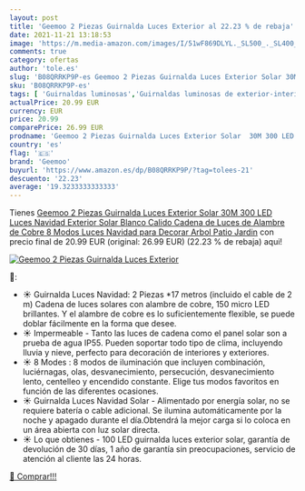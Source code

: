 ```yaml
---
layout: post
title: 'Geemoo 2 Piezas Guirnalda Luces Exterior al 22.23 % de rebaja'
date: 2021-11-21 13:18:53
image: 'https://m.media-amazon.com/images/I/51wF869DLYL._SL500_._SL400_.jpg'
comments: true
category: ofertas
author: 'tole.es'
slug: 'B08QRRKP9P-es Geemoo 2 Piezas Guirnalda Luces Exterior Solar 30M 300 LED...'
sku: 'B08QRRKP9P-es'
tags: [ 'Guirnaldas luminosas','Guirnaldas luminosas de exterior-interior','Iluminación','geemoo','navidad', ]
actualPrice: 20.99 EUR
currency: EUR
price: 20.99
comparePrice: 26.99 EUR
prodname: 'Geemoo 2 Piezas Guirnalda Luces Exterior Solar  30M 300 LED Luces Navidad Exterior Solar Blanco Calido  Cadena de Luces de Alambre de Cobre  8 Modos Luces Navidad para Decorar Arbol  Patio  Jardin'
country: 'es'
flag: '🇪🇸'
brand: 'Geemoo'
buyurl: 'https://www.amazon.es/dp/B08QRRKP9P/?tag=tolees-21'
descuento: '22.23'
average: '19.3233333333333'
---
```


Tienes [Geemoo 2 Piezas Guirnalda Luces Exterior Solar  30M 300 LED Luces Navidad Exterior Solar Blanco Calido  Cadena de Luces de Alambre de Cobre  8 Modos Luces Navidad para Decorar Arbol  Patio  Jardin](https://www.amazon.es/dp/B08QRRKP9P/?tag=tolees-21) con precio final de  20.99 EUR (original: 26.99 EUR) (22.23 %  de rebaja) aqui!

[![Geemoo 2 Piezas Guirnalda Luces Exterior](https://m.media-amazon.com/images/I/51wF869DLYL._SL500_._SL400_.jpg)](https://www.amazon.es/dp/B08QRRKP9P/?tag=tolees-21)

🔎:

- ☀ Guirnalda Luces Navidad: 2 Piezas *17 metros (incluido el cable de 2 m) Cadena de luces solares con alambre de cobre, 150 micro LED brillantes. Y el alambre de cobre es lo suficientemente flexible, se puede doblar fácilmente en la forma que desee.
- ☀ Impermeable - Tanto las luces de cadena como el panel solar son a prueba de agua IP55. Pueden soportar todo tipo de clima, incluyendo lluvia y nieve, perfecto para decoración de interiores y exteriores.
- ☀ 8 Modes : 8 modos de iluminación que incluyen combinación, luciérnagas, olas, desvanecimiento, persecución, desvanecimiento lento, centelleo y encendido constante. Elige tus modos favoritos en función de las diferentes ocasiones.
- ☀ Guirnalda Luces Navidad Solar - Alimentado por energía solar, no se requiere batería o cable adicional. Se ilumina automáticamente por la noche y apagado durante el día.Obtendrá la mejor carga si lo coloca en un área abierta con luz solar directa.
- ☀ Lo que obtienes - 100 LED guirnalda luces exterior solar, garantía de devolución de 30 días, 1 año de garantía sin preocupaciones, servicio de atención al cliente las 24 horas.

[🛒 Comprar!!!](https://www.amazon.es/dp/B08QRRKP9P/?tag=tolees-21)
